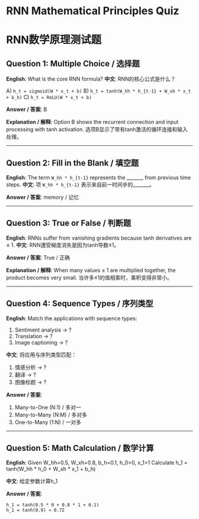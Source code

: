 # RNN Mathematical Principles Quiz
# RNN数学原理测试题

## Question 1: Multiple Choice / 选择题

**English**: What is the core RNN formula?
**中文**: RNN的核心公式是什么？

A) `h_t = sigmoid(W * x_t + b)`
B) `h_t = tanh(W_hh * h_{t-1} + W_xh * x_t + b_h)`
C) `h_t = ReLU(W * x_t + b)`

**Answer / 答案**: B

**Explanation / 解释**: 
Option B shows the recurrent connection and input processing with tanh activation.
选项B显示了带有tanh激活的循环连接和输入处理。

---

## Question 2: Fill in the Blank / 填空题

**English**: The term `W_hh * h_{t-1}` represents the _______ from previous time steps.
**中文**: 项 `W_hh * h_{t-1}` 表示来自前一时间步的_______。

**Answer / 答案**: memory / 记忆

---

## Question 3: True or False / 判断题

**English**: RNNs suffer from vanishing gradients because tanh derivatives are ≤ 1.
**中文**: RNN遭受梯度消失是因为tanh导数≤1。

**Answer / 答案**: True / 正确

**Explanation / 解释**:
When many values ≤ 1 are multiplied together, the product becomes very small.
当许多≤1的值相乘时，乘积变得非常小。

---

## Question 4: Sequence Types / 序列类型

**English**: Match the applications with sequence types:
1. Sentiment analysis → ?
2. Translation → ?
3. Image captioning → ?

**中文**: 将应用与序列类型匹配：
1. 情感分析 → ?
2. 翻译 → ?
3. 图像标题 → ?

**Answer / 答案**:
1. Many-to-One (N:1) / 多对一
2. Many-to-Many (N:M) / 多对多  
3. One-to-Many (1:N) / 一对多

---

## Question 5: Math Calculation / 数学计算

**English**: Given W_hh=0.5, W_xh=0.8, b_h=0.1, h_0=0, x_1=1
Calculate h_1 = tanh(W_hh * h_0 + W_xh * x_1 + b_h)

**中文**: 给定参数计算h_1

**Answer / 答案**:
```
h_1 = tanh(0.5 * 0 + 0.8 * 1 + 0.1)
h_1 = tanh(0.9) ≈ 0.72
``` 